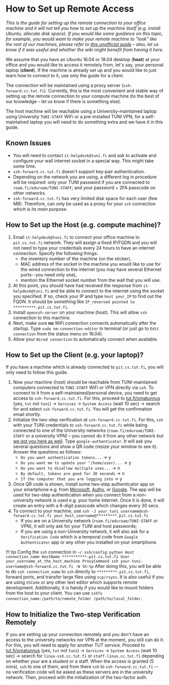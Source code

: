 # How to Set up Remote Access

_This is the guide for setting up the remote connection to your office machine and it will not tell you how to set up the machine itself (e.g. install Ubuntu, allocate disk space). If you would like some guidance on this topic, for example, you would want to make your remote machine to "look" like the rest of our machines, please refer to [this unofficial guide](https://github.com/v-iashin/TuniSurvivalKit/blob/master/how_to_setup_a_desktop.md) – also, let us know if it was useful and whether the wiki might benefit from having it here._

We assume that you have an Ubuntu 16.04 or 18.04 desktop (**host**) at your office and you would like to access it remotely from, let's say, your personal laptop (**client**). If the machine is already set up and you would like to just learn how to connect to it, use only the guide for a client.

The connection will be maintained using a proxy server (`ssh-forward.cc.tut.fi`). Currently, this is the most convenient and stable way of setting up the remote connection to your compute machine (to the best of our knowledge – let us know if there is something else).

The host machine will be reachable using a University-maintained laptop using University `TUNI-STAFF` WiFi or a pre-installed TUNI VPN, for a self-maintained laptop you will need to do something extra and we have it in this guide.

## Known Issues

- You will need to contact `it-helpdesk@tuni.fi` and ask to activate and configure your wall internet socket in a special way. This might take some time.
- `ssh-forward.cc.tut.fi` doesn't support key-pair authentication.
- Depending on the network you are using, a different log in procedure will be required: only your TUNI password if you are connected to `roam.fi/eduroam/TUNI-STAFF`; and your password + 2FA passcode on other networks.
- `ssh-forward.cc.tut.fi` has very limited disk space for each user (few MB). Therefore, can only be used as a proxy for your `ssh` connection *which is its main purpose*.

## How to Set up the **Host** (e.g. compute machine)?
1. Email `it-helpdesk@tuni.fi` to connect your office machine to `pit.cs.tut.fi` network. They will assign a fixed IP/FQDN and you will not need to type your credentials every 24 hours to have an internet connection. Specify the following things:
    - the inventory number of the machine (on the sticker),
    - MAC address of the socket in the machine you would like to use for the wired connection to the internet (you may have several Ethernet ports--you need only one),
    - mention the Ethernet socket number from the wall that you will use.
2. At this point, you should have had received the response from `it-helpdesk@tuni.fi` and be able to connect to the internet using the socket you specified. If so, check your IP and type `host your_IP` to find out the FQDN. It should be something like `IP_reversed pointed to **********.pit.cs.tut.fi`.
3. Install `openssh-server` on your machine (host). This will allow `ssh` connection to this machine.
4. Next, make sure **no** WiFi connection connects automatically after the startup.  Type `sudo nm-connection-editor` in terminal (or just go to `Edit connection` from the status menu on 16.04).
5. Allow your `Wired connection` to automatically connect when available.

## How to Set up the **Client** (e.g. your laptop)?
If you have a machine which is already connected to `pit.cs.tut.fi`, you will only need to follow this guide.

1. Now your machine (host) should be reachable from TUNI-maintained computers connected to `TUNI-STAFF` WiFi or VPN directly via `ssh`. To connect to it from a self-maintained/personal device, you need to get access to `ssh-forward.cc.tut.fi`. For this, proceed to [tut.fi/omatunnus](https://www.tut.fi/omatunnus) (yes, `tut` not `tuni`) -> `Services` -> `System Access` (wait 10 sec) -> search for and select `ssh-forward.cc.tut.fi`. You will get the confirmation email shortly.
2. Initialize the two-step verification at `ssh-forward.cc.tut.fi`. For this, `ssh` with your TUNI credentials to `ssh-forward.cc.tut.fi` while being connected to one of the University networks (`roam.fi/eduroam/TUNI-STAFF` or a university VPN) – you cannot do it from any other network but [we got you here as well](#how-to-initialize-the-two-step-verification-remotely). Type `google-authenticator`. It will ask you several questions and show a QR code (resize your window to see it). Answer the questions as follows:
    - `Do you want authentication tokens...` -> y
    - `Do you want me to update your "/home/user/...` -> y
    - `Do you want to disallow multiple uses...` -> n
    - `By default, tokens are good for 30 seconds` -> n
    - `If the computer that you are logging into` -> y
3. Once QR code is shown, install some two-step authenticator app on your smartphone e.g. from [Microsoft](https://www.microsoft.com/en-us/account/authenticator), [Authy](https://authy.com/), or [Google](https://www.google.com/search?q=Google+Authenticator+apple+android). The app will be used for two-step authentication when you connect from a non-university network is used e.g. your home internet. Once it is done, it will create an entry with a 6-digit passcode which changes every 30 secs.
4.  To connect to your machine, use `ssh -J your_tuni_username@ssh-forward.cc.tut.fi your_host_username@*********.pit.cs.tut.fi`
    - If you are on a University network (`roam.fi/eduroam/TUNI-STAFF` or VPN), it will only ask for your TUNI and host passwords;
    - If you are using a non-University network, it will also ask for a `Verification Code` which is a temporal code from `Google Authenticator` app or any other you installed on your smartphone.


!!! tip
    Config the `ssh` connection in `~/.ssh/config`:
    ``` python
    Host connection_name
      HostName ***********.pit.cs.tut.fi
      User your_username_at_the_host_machine
      ProxyCommand ssh your-tuni-username@ssh-forward.cc.tut.fi -W %h:%p
    ```
    After doing this, you will be able to do `ssh connection_name` to `ssh` directly to `*********.pit.cs.tut.fi`, forward ports, and transfer large files using `scp/rsync`. It is also useful if you are using `VSCode` or any other text editor which supports remote development. Additionally, it is handy if you would like to mount folders from the host to your client. You can use `sshfs connection_name:/path/to/remote_folder /path/to/local_folder`.


## How to Initialize the Two-step Verification Remotely
If you are setting up your connection remotely and you don't have an access to the university networks nor VPN at the moment, you still can do it. For this, you will need to apply for another TUT service. Proceed to [tut.fi/omatunnus](https://www.tut.fi/omatunnus) (yes, `tut` not `tuni`) -> `Services` -> `System Access` (wait 10 sec) -> search for `linux-ssh.cc.tut.fi` or `staff-linux.cc.tut.fi` depending on whether your are a student or a staff. When the access is granted (5 mins), `ssh` to one of them, and from there `ssh` to `ssh-forward.cc.tut.fi` -- no verification code will be asked as these servers are in the university network. Then, proceed with the initialization of the two-factor auth.
